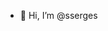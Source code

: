- 👋 Hi, I’m @sserges
<!--- - 👀 I’m interested in ...
- 🌱 I’m currently learning ...
- 💞️ I’m looking to collaborate on ...
- 📫 How to reach me ... --->

<!---
sserges/sserges is a ✨ special ✨ repository because its `README.md` (this file) appears on your GitHub profile.
You can click the Preview link to take a look at your changes.
--->
